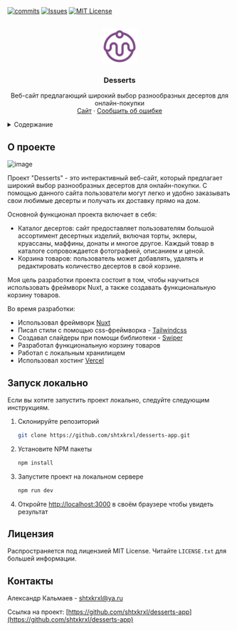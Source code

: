 <!-- PROJECT SHIELDS -->
<!--
*** I'm using markdown "reference style" links for readability.
*** Reference links are enclosed in brackets [ ] instead of parentheses ( ).
*** See the bottom of this document for the declaration of the reference variables
*** for contributors-url, forks-url, etc. This is an optional, concise syntax you may use.
*** https://www.markdownguide.org/basic-syntax/#reference-style-links
-->

[![commits][commits-shield]][commits-url]
[![Issues][issues-shield]][issues-url]
[![MIT License][license-shield]][license-url]

<!-- PROJECT LOGO -->
<br />
<div align="center">
  <a href="https://github.com/shtxkrxl/desserts-app">
    <img src="./public/favicon.svg" alt="Logo" width="80" height="80">
  </a>

<h3 align="center">Desserts</h3>

  <p align="center">
    Веб-сайт предлагающий широкий выбор разнообразных десертов для онлайн-покупки
    <br />
    <a href="https://desserts-shtxkrxl.vercel.app/">Сайт</a>
    ·
    <a href="https://github.com/shtxkrxl/desserts-app/issues">Сообщить об ошибке</a>
  </p>
</div>

<!-- TABLE OF CONTENTS -->
<details>
  <summary>Содержание</summary>
  <ol>
    <li>
      <a href="#о-проекте">О проекте</a>
    </li>
    <li>
      <a href="#запуск-локально">Запуск локально</a>
    </li>
    <li><a href="#лицензия">Лицензия</a></li>
    <li><a href="#контакты">Контакты</a></li>
  </ol>
</details>

<!-- ABOUT THE PROJECT -->
## О проекте

![image](https://github.com/shtxkrxl/desserts-app/assets/68380962/9f6ef4b3-97b4-4f29-8740-dcc3d40f41c2)

Проект "Desserts" - это интерактивный веб-сайт, который предлагает широкий выбор разнообразных десертов для онлайн-покупки. С помощью данного сайта пользователи могут легко и удобно заказывать свои любимые десерты и получать их доставку прямо на дом.

Основной функционал проекта включает в себя:
* Каталог десертов: сайт предоставляет пользователям большой ассортимент десертных изделий, включая торты, эклеры, круассаны, маффины, донаты и многое другое. Каждый товар в каталоге сопровождается фотографией, описанием и ценой.
* Корзина товаров: пользователь может добавлять, удалять и редактировать количество десертов в свой корзине.

Моя цель разработки проекта состоит в том, чтобы научиться использовать фреймворк Nuxt, а также создавать функциональную корзину товаров.

Во время разработки:
* Использовал фреймворк [Nuxt](https://nuxt.com/)
* Писал стили с помощью css-фреймворка - [Tailwindcss](https://tailwindcss.com/)
* Создавал слайдеры при помощи библиотеки - [Swiper](https://swiperjs.com/)
* Разработал функциональную корзину товаров
* Работал с локальным хранилищем
* Использовал хостинг [Vercel](https://vercel.com)

<!-- GETTING STARTED -->
## Запуск локально

Если вы хотите запустить проект локально, следуйте следующим инструкциям.

1. Склонируйте репозиторий
   ```sh
   git clone https://github.com/shtxkrxl/desserts-app.git
   ```
2. Установите NPM пакеты
   ```sh
   npm install
   ```
3. Запустите проект на локальном сервере
   ```sh
   npm run dev
   ```
4. Откройте [http://localhost:3000](http://localhost:3000) в своём браузере чтобы увидеть результат

<!-- LICENSE -->
## Лицензия

Распространяется под лицензией MIT License. Читайте `LICENSE.txt` для большей информации.

<!-- CONTACT -->
## Контакты

Александр Кальмаев - <a href="mailto:shtxkrxl@ya.ru" target="_blank">shtxkrxl@ya.ru</a>

Ссылка на проект: [https://github.com/shtxkrxl/desserts-app](https://github.com/shtxkrxl/desserts-app)

<!-- MARKDOWN LINKS & IMAGES -->
<!-- https://www.markdownguide.org/basic-syntax/#reference-style-links -->

[commits-shield]: https://img.shields.io/github/commit-activity/t/shtxkrxl/desserts-app.svg?style=for-the-badge
[commits-url]: https://github.com/shtxkrxl/desserts-app/graphs/commit-activity
[issues-shield]: https://img.shields.io/github/issues/shtxkrxl/desserts-app.svg?style=for-the-badge
[issues-url]: https://github.com/shtxkrxl/desserts-app/issues
[license-shield]: https://img.shields.io/github/license/shtxkrxl/desserts-app.svg?style=for-the-badge
[license-url]: https://github.com/shtxkrxl/desserts-app/blob/master/LICENSE.txt
